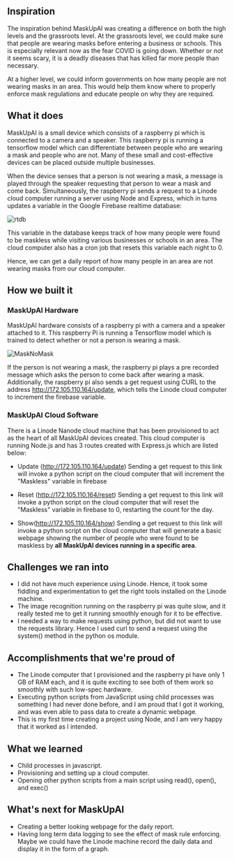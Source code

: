 ## Inspiration
The inspiration behind MaskUpAI was creating a difference on both the high levels and the grassroots level. At the grassroots level, we could make sure that people are wearing masks before entering a business or schools. This is especially relevant now as the fear COVID is going down. Whether or not it seems scary, it is a deadly diseases that has killed far more people than necessary.

At a higher level, we could inform governments on how many people are not wearing masks in an area. This would help them know where to properly enforce mask regulations and educate people on why they are required. 

## What it does
MaskUpAI is a small device which consists of a raspberry pi which is connected to a camera and a speaker. This raspberry pi is running a tensorflow model which can differentiate between people who are wearing a mask and people who are not. Many of these small and cost-effective devices can be placed outside multiple businesses. 

When the device senses that a person is not wearing a mask, a message is played through the speaker requesting that person to wear a mask and come back. Simultaneously, the raspberry pi sends a request to a Linode cloud computer running a server using Node and Express, which in turns updates a variable in the Google Firebase realtime database:

![rtdb](https://challengepost-s3-challengepost.netdna-ssl.com/photos/production/software_photos/001/511/421/datas/original.png)

This variable in the database keeps track of how many people were found to be maskless while visiting various businesses or schools in an area. The cloud computer also has a cron job that resets this variable each night to 0. 

Hence, we can get a daily report of how many people in an area are not wearing masks from our cloud computer. 
## How we built it
### MaskUpAI Hardware
MaskUpAI hardware consists of a raspberry pi with a camera and a speaker attached to it. This raspberry Pi is running a Tensorflow model which is trained to detect whether or not a person is wearing a mask. 

![MaskNoMask](https://challengepost-s3-challengepost.netdna-ssl.com/photos/production/software_photos/001/511/435/datas/original.png)

If the person is not wearing a mask, the raspberry pi plays a pre recorded message which asks the person to come back after wearing a mask. Additionally, the raspberry pi also sends a get request using CURL to the address http://172.105.110.164/update, which tells the Linode cloud computer to increment the firebase variable.

### MaskUpAI Cloud Software
There is a Linode Nanode cloud machine that has been provisioned to act as the heart of all MaskUpAI devices created. This cloud computer is running Node.js and has 3 routes created with Express.js which are listed below:

* Update (http://172.105.110.164/update)
Sending a get request to this link will invoke a python script on the cloud computer that will increment the "Maskless" variable in firebase

* Reset (http://172.105.110.164/reset)
Sending a get request to this link will invoke a python script on the cloud computer that will reset the "Maskless" variable in firebase to 0, restarting the count for the day. 

* Show(http://172.105.110.164/show)
Sending a get request to this link will invoke a python script on the cloud computer that will generate a basic webpage showing the number of people who were found to be maskless by **all MaskUpAI devices running in a specific area**.

## Challenges we ran into
* I did not have much experience using Linode. Hence, it took some fiddling and experimentation to get the right tools installed on the Linode machine. 
* The image recognition running on the raspberry pi was quite slow, and it really tested me to get it running smoothly enough for it to be effective. 
* I needed a way to make requests using python, but did not want to use the requests library. Hence I used curl to send a request using the system() method in the python os module.

## Accomplishments that we're proud of
* The Linode computer that I provisioned and the raspberry pi have only 1 GB of RAM each, and it is quite exciting to see both of them work so smoothly with such low-spec hardware.
* Executing python scripts from JavaScript using child processes was something I had never done before, and I am proud that I got it working, and was even able to pass data to create a dynamic webpage.
* This is my first time creating a project using Node, and I am very happy that it worked as I intended.

## What we learned
* Child processes in javascript.
* Provisioning and setting up a cloud computer.
* Opening other python scripts from a main script using read(), open(), and exec()

## What's next for MaskUpAI
* Creating a better looking webpage for the daily report.
* Having long term data logging to see the effect of mask rule enforcing. Maybe we could have the Linode machine record the daily data and display it in the form of a graph.
